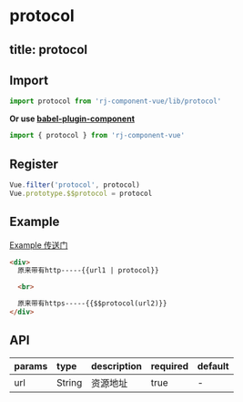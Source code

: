 # protocol

title: protocol
---

## Import

``` js
import protocol from 'rj-component-vue/lib/protocol'
```

**Or use [babel-plugin-component](https://www.npmjs.com/package/babel-plugin-component)**

``` js
import { protocol } from 'rj-component-vue'
```

## Register

``` js
Vue.filter('protocol', protocol)
Vue.prototype.$$protocol = protocol
```

## Example

[Example 传送门](//zhouyu1993.github.io/rjcv/protocol)

``` html
<div>
  原来带有http-----{{url1 | protocol}}

  <br>

  原来带有https-----{{$$protocol(url2)}}
</div>
```

## API

| params | type | description | required | default |
|:---|:---|:---|:---|:---|
| url | String | 资源地址 | true | - |
